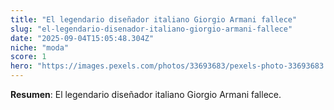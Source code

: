 ```yaml
---
title: "El legendario diseñador italiano Giorgio Armani fallece"
slug: "el-legendario-disenador-italiano-giorgio-armani-fallece"
date: "2025-09-04T15:05:48.304Z"
niche: "moda"
score: 1
hero: "https://images.pexels.com/photos/33693683/pexels-photo-33693683.jpeg?auto=compress&cs=tinysrgb&fit=crop&h=627&w=1200&auto=compress&cs=tinysrgb&w=1024&h=576&fit=crop"
---
```


**Resumen**: El legendario diseñador italiano Giorgio Armani fallece.
